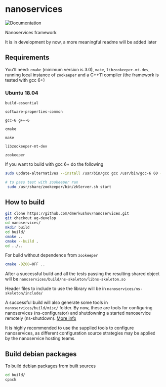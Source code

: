 nanoservices
============

[![Documentation](https://codedocs.xyz/dmerkushov/nanoservices.svg)](https://codedocs.xyz/dmerkushov/nanoservices/)

Nanoservices framework

It is in development by now, a more meaningful readme will be added later

## Requirements

You'll need: `cmake` (minimum version is 3.0), `make`, `libzookeeper-mt-dev`, running local instance of `zookeeper` and a C++11 compiler (the framework is tested with gcc 6+)

### Ubuntu 18.04

`build-essential`

`software-properties-common`

`gcc-6 g++-6`

`cmake`

`make`

`libzookeeper-mt-dev`

`zookeeper`


If you want to build with gcc 6+ do the following

```bash
sudo update-alternatives --install /usr/bin/gcc gcc /usr/bin/gcc-6 60 --slave /usr/bin/g++ g++ /usr/bin/g++-6

# to pass test with zookeeper run
 sudo /usr/share/zookeeper/bin/zkServer.sh start
```

How to build
------------



```bash
git clone https://github.com/dmerkushov/nanoservices.git
git checkout ag-develop
cd nanoservices/
mkdir build
cd build/
cmake ..
cmake --build .
cd ../..
```

For build without dependence from `zookeeper`

```bash
cmake -DZOO=OFF ..
```

After a successful build and all the tests passing the resulting shared object will be `nanoservices/build/ns-skeleton/libns-skeleton.so`

Header files to include to use the library will be in `nanoservices/ns-skeleton/include/`

A successful build will also generate some tools in `nanoservices/build/misc/` folder. 
By now, these are tools for configuring nanoservices (ns-configurator) and shutdowning a started nanoservice remotely (ns-shutdown). [More info](/misc/README.md)

It is highly recommended to use the supplied tools to configure nanoservices, as different configuration source strategies may be applied by the nanoservice hosting teams.

Build debian packages
---------------------

To build debian packages from built sources

```bash
cd build/
cpack
```
